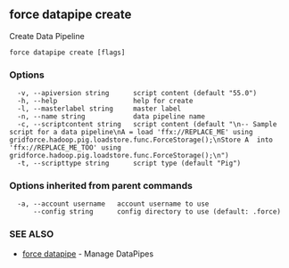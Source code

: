 ## force datapipe create

Create Data Pipeline

```
force datapipe create [flags]
```

### Options

```
  -v, --apiversion string      script content (default "55.0")
  -h, --help                   help for create
  -l, --masterlabel string     master label
  -n, --name string            data pipeline name
  -c, --scriptcontent string   script content (default "\n-- Sample script for a data pipeline\nA = load 'ffx://REPLACE_ME' using gridforce.hadoop.pig.loadstore.func.ForceStorage();\nStore A  into 'ffx://REPLACE_ME_TOO' using gridforce.hadoop.pig.loadstore.func.ForceStorage();\n")
  -t, --scripttype string      script type (default "Pig")
```

### Options inherited from parent commands

```
  -a, --account username   account username to use
      --config string      config directory to use (default: .force)
```

### SEE ALSO

* [force datapipe](force_datapipe.md)	 - Manage DataPipes

